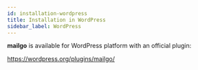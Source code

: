 ```yaml
---
id: installation-wordpress
title: Installation in WordPress
sidebar_label: WordPress
---
```


**mailgo** is available for WordPress platform with an official plugin:

https://wordpress.org/plugins/mailgo/
